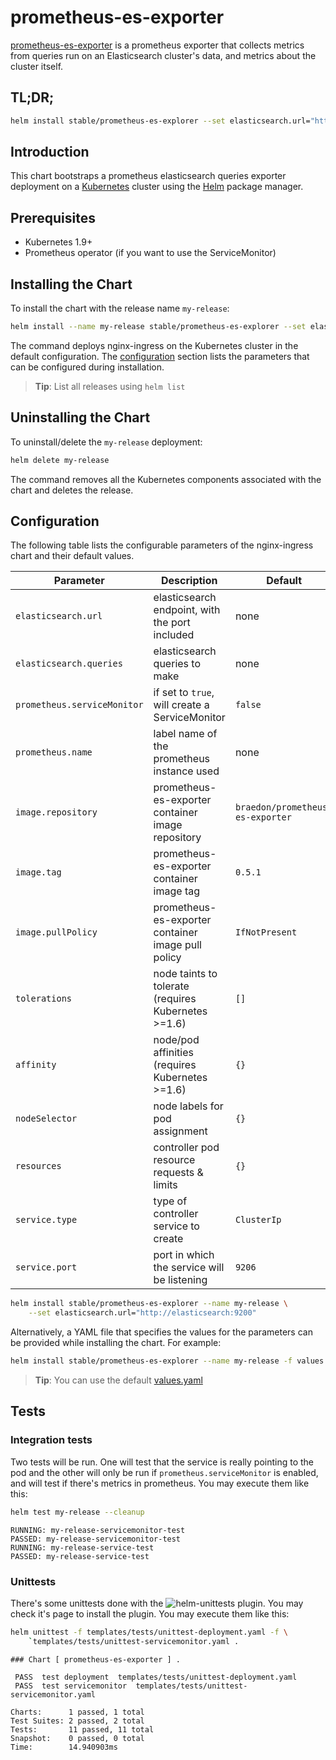 # prometheus-es-exporter

[prometheus-es-exporter](https://github.com/braedon/prometheus-es-exporter) is a
prometheus exporter that collects metrics from queries run on an Elasticsearch
cluster's data, and metrics about the cluster itself.

## TL;DR;

```bash
helm install stable/prometheus-es-explorer --set elasticsearch.url="http://elasticsearch:9200"
```

## Introduction

This chart bootstraps a prometheus elasticsearch queries exporter deployment on a
[Kubernetes](http://kubernetes.io) cluster using the [Helm](https://helm.sh)
package manager.

## Prerequisites
  - Kubernetes 1.9+
  - Prometheus operator (if you want to use the ServiceMonitor)

## Installing the Chart

To install the chart with the release name `my-release`:

```bash
helm install --name my-release stable/prometheus-es-explorer --set elasticsearch.url="http://elasticsearch:9200"
```

The command deploys nginx-ingress on the Kubernetes cluster in the default
configuration. The [configuration](#configuration) section lists the parameters
that can be configured during installation.

> **Tip**: List all releases using `helm list`

## Uninstalling the Chart

To uninstall/delete the `my-release` deployment:

```bash
helm delete my-release
```

The command removes all the Kubernetes components associated with the chart and
deletes the release.

## Configuration

The following table lists the configurable parameters of the nginx-ingress chart and their default values.

Parameter | Description | Default
--- | --- | ---
`elasticsearch.url` | elasticsearch endpoint, with the port included | none
`elasticsearch.queries` | elasticsearch queries to make | none
`prometheus.serviceMonitor` | if set to `true`, will create a ServiceMonitor | `false`
`prometheus.name` | label name of the prometheus instance used | none
`image.repository` | prometheus-es-exporter container image repository | `braedon/prometheus-es-exporter`
`image.tag` | prometheus-es-exporter container image tag | `0.5.1`
`image.pullPolicy` | prometheus-es-exporter container image pull policy | `IfNotPresent`
`tolerations` | node taints to tolerate (requires Kubernetes >=1.6) | `[]`
`affinity` | node/pod affinities (requires Kubernetes >=1.6) | `{}`
`nodeSelector` | node labels for pod assignment | `{}`
`resources` | controller pod resource requests & limits | `{}`
`service.type` | type of controller service to create | `ClusterIp`
`service.port` | port in which the service will be listening | `9206`

```bash
helm install stable/prometheus-es-explorer --name my-release \
    --set elasticsearch.url="http://elasticsearch:9200"
```

Alternatively, a YAML file that specifies the values for the parameters can be
provided while installing the chart. For example:

```bash
helm install stable/prometheus-es-explorer --name my-release -f values.yaml
```

> **Tip**: You can use the default [values.yaml](values.yaml)

## Tests
### Integration tests
Two tests will be run. One will test that the service is really pointing to the
pod and the other will only be run if `prometheus.serviceMonitor` is enabled,
and will test if there's metrics in prometheus. You may execute them like this:

```bash
helm test my-release --cleanup
```

```console
RUNNING: my-release-servicemonitor-test
PASSED: my-release-servicemonitor-test
RUNNING: my-release-service-test
PASSED: my-release-service-test
```

### Unittests
There's some unittests done with the
![helm-unittests](https://github.com/lrills/helm-unittest) plugin. You may check
it's page to install the plugin. You may execute them like this:

```bash
helm unittest -f templates/tests/unittest-deployment.yaml -f \
    `templates/tests/unittest-servicemonitor.yaml .
```

```console
### Chart [ prometheus-es-exporter ] .

 PASS  test deployment	templates/tests/unittest-deployment.yaml
 PASS  test servicemonitor	templates/tests/unittest-servicemonitor.yaml

Charts:      1 passed, 1 total
Test Suites: 2 passed, 2 total
Tests:       11 passed, 11 total
Snapshot:    0 passed, 0 total
Time:        14.940903ms
```
